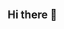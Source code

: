 ## Hi there 👋

<!--
**kinsleyk1/kinsleyk1** is a ✨ _special_ ✨ repository because its `README.md` (this file) appears on your GitHub profile.

Education: 
Delaware Valley University, Bachelor's of Science in Zoo Science, 2018
Drexel University, Master's in Library and Information Science, on-going

Work:
Delaware Public Archives - Dover, Delaware
U.S. Air Force Reserve - Dover AFB, Delaware
Wawa - Milford, Delaware

